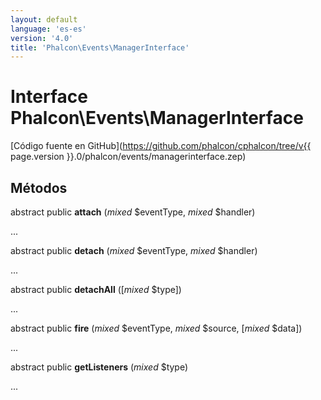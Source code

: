 ```yaml
---
layout: default
language: 'es-es'
version: '4.0'
title: 'Phalcon\Events\ManagerInterface'
---
```

# Interface **Phalcon\Events\ManagerInterface**

[Código fuente en GitHub](https://github.com/phalcon/cphalcon/tree/v{{ page.version }}.0/phalcon/events/managerinterface.zep)

## Métodos

abstract public **attach** (*mixed* $eventType, *mixed* $handler)

...

abstract public **detach** (*mixed* $eventType, *mixed* $handler)

...

abstract public **detachAll** ([*mixed* $type])

...

abstract public **fire** (*mixed* $eventType, *mixed* $source, [*mixed* $data])

...

abstract public **getListeners** (*mixed* $type)

...